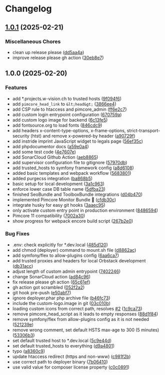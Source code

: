 # Changelog

## [1.0.1](https://github.com/dvonrohr/pimcore-skeleton/compare/v1.0.0...v1.0.1) (2025-02-21)


### Miscellaneous Chores

* clean up release please ([dd5aa4a](https://github.com/dvonrohr/pimcore-skeleton/commit/dd5aa4ab4e0342411d576da4475d8e3c47d5f914))
* improve release please gh action ([30eb8e7](https://github.com/dvonrohr/pimcore-skeleton/commit/30eb8e77e4fb0e5dd76cdfe76428aa91dfd471fe))

## 1.0.0 (2025-02-20)


### Features

* add *.projects.w-vision.ch to trusted hosts ([9f094f6](https://github.com/dvonrohr/pimcore-skeleton/commit/9f094f658629447d35a1d5ea83315f14811b49a4))
* add `pimcore_head_link` to `&lt;head&gt;` ([3866ee4](https://github.com/dvonrohr/pimcore-skeleton/commit/3866ee4209c6847e08631df900b36891017d2205))
* add CSP rule to htaccess and pimcore_admin ([ff6e2c7](https://github.com/dvonrohr/pimcore-skeleton/commit/ff6e2c71b760ac3cb2f553213de6c9ceac42279e))
* add custom login entrypoint configuration ([670759a](https://github.com/dvonrohr/pimcore-skeleton/commit/670759a63ed04867a47edceb30ff6852991a3575))
* add custom logo image for backend ([6c13fe5](https://github.com/dvonrohr/pimcore-skeleton/commit/6c13fe5a5305c3c8072294ebafd7438a2dd425ac))
* add fontsource.org to load fonts ([846cdc9](https://github.com/dvonrohr/pimcore-skeleton/commit/846cdc9df76aacf15e2cc957834a2bec08b8479b))
* add headers x-content-type-options, x-frame-options, strict-transport-security (htst) and remove x-powered-by header ([a90729f](https://github.com/dvonrohr/pimcore-skeleton/commit/a90729fc4d0f74e2a967ea777b95e34bfa826c51))
* add instride imprint JavaScript widget to legals page ([56ef35c](https://github.com/dvonrohr/pimcore-skeleton/commit/56ef35c2fc1086fd6b4e04253325c384955eabba))
* add phpdocumentor docs ([a59e0a4](https://github.com/dvonrohr/pimcore-skeleton/commit/a59e0a49aad9f05769ed360e93eda31ddd1c583f))
* add some test code ([4e7607e](https://github.com/dvonrohr/pimcore-skeleton/commit/4e7607ed690114467e21a8b3a770e04386bc1d76))
* add SonarCloud Github Action ([aeb8865](https://github.com/dvonrohr/pimcore-skeleton/commit/aeb8865016abe408b81ffe56b1edb1532248a20c))
* add supervisor configuration file to gitignore ([57970db](https://github.com/dvonrohr/pimcore-skeleton/commit/57970db0f90b86e477a2df2f363ad2485b535552))
* add trusted_hosts to symfony framework config ([a8d6108](https://github.com/dvonrohr/pimcore-skeleton/commit/a8d61085c50d2fcc2bd8bf8e9a02a0d7ffd131e9))
* added basic templates and webpack workflow ([5683801](https://github.com/dvonrohr/pimcore-skeleton/commit/568380189e51d6e33e5d4c5214542507657184db))
* added purgecss integration ([ba868b5](https://github.com/dvonrohr/pimcore-skeleton/commit/ba868b52f5d85a221e12b0d53038d733d438d1a4))
* basic setup for local development ([3a1c963](https://github.com/dvonrohr/pimcore-skeleton/commit/3a1c963e27b99eed3ea4d282dc5b0a28d2472f70))
* enforce lower case DB table name ([5dfba23](https://github.com/dvonrohr/pimcore-skeleton/commit/5dfba23c334f8b4cb6441a4fa5f19786e08f53cf))
* finished SeoBundle and ToolboxBundle integrations ([d04b470](https://github.com/dvonrohr/pimcore-skeleton/commit/d04b470de86f2a65e73fcf3f55b1027cfe71870d))
* implemented Pimcore Monitor Bundle 📡 ([cfdb30c](https://github.com/dvonrohr/pimcore-skeleton/commit/cfdb30c1bb90cd6a6f957810a13559651d3f7cb9))
* integrate husky for easy git hooks ([3aaec95](https://github.com/dvonrohr/pimcore-skeleton/commit/3aaec95e926ba385019001432aabbfe9b090f76d))
* only activate custom entry point in production environment ([8486594](https://github.com/dvonrohr/pimcore-skeleton/commit/8486594a6fbd0f6ccff43bd09bd1d32971a96bd7))
* Pimcore 11 compatibility ([7002a30](https://github.com/dvonrohr/pimcore-skeleton/commit/7002a309a3294c476685f701280dd81d06908833))
* show progress for webpack encore build script ([267b2e0](https://github.com/dvonrohr/pimcore-skeleton/commit/267b2e064af95ad805e3993eb47479cc229f59ce))


### Bug Fixes

* .env: check explicitly for *.dev.local ([485d120](https://github.com/dvonrohr/pimcore-skeleton/commit/485d120731b1f85a626426c3966c00a01259a566))
* add chmod (deployer) command to mount.sh file ([d8862ac](https://github.com/dvonrohr/pimcore-skeleton/commit/d8862ac19cfdbc2d1d267c25491bd9e2d6371aa4))
* add symfony/flex to allow-plugins config ([6aa6ca7](https://github.com/dvonrohr/pimcore-skeleton/commit/6aa6ca7acfbb8734cfd889c5a2cb311d50cfee6c))
* add trusted proxies and headers for local Orbstack development ([db31acc](https://github.com/dvonrohr/pimcore-skeleton/commit/db31acc0ee5c08f82b316bb0968a9b8458c8d447))
* adjust length of custom admin entrypoint ([7402246](https://github.com/dvonrohr/pimcore-skeleton/commit/7402246cc48f393a611133579d4652def41bdbd2))
* change SonarCloud action ([ad84c96](https://github.com/dvonrohr/pimcore-skeleton/commit/ad84c969cd7830e8ce53c505147c1c18bfb3e7cf))
* fix release please gh action ([65c61ef](https://github.com/dvonrohr/pimcore-skeleton/commit/65c61efedf387effb7d3de96a00dccec5a3c6e3c))
* gh action got scrambled ([052f2a2](https://github.com/dvonrohr/pimcore-skeleton/commit/052f2a2c81f8b736d108cfc51f5248af5d1968d6))
* git hook pre-push ([e50abf7](https://github.com/dvonrohr/pimcore-skeleton/commit/e50abf7e3d8a073ecc38b7baf6fbc05f35dee3d2))
* ignore deployer.phar php archive file ([b46fc73](https://github.com/dvonrohr/pimcore-skeleton/commit/b46fc734cb7c3d2d5cdab7316571bd7df9fad6f5))
* include the custom-logo.image in git ([03c010b](https://github.com/dvonrohr/pimcore-skeleton/commit/03c010b55b6c855177ea847a49881bfccab16e18))
* loading custom icons from correct path, resolves [#2](https://github.com/dvonrohr/pimcore-skeleton/issues/2) ([1c9ca73](https://github.com/dvonrohr/pimcore-skeleton/commit/1c9ca7303c5bc235764422ff921465c7dd33f46e))
* remove pimcore_head_script as it leads to empty responses ([88d1f84](https://github.com/dvonrohr/pimcore-skeleton/commit/88d1f84a0ed4ece8b35da16c0a6130d40884121e))
* remove symfony/flex from allow-plugins config as it is not needed ([521239e](https://github.com/dvonrohr/pimcore-skeleton/commit/521239e4ca1706dbd7894df0957180a1cecd0003))
* remove wrong comment, set default HSTS max-age to 300 (5 minutes) ([53306b3](https://github.com/dvonrohr/pimcore-skeleton/commit/53306b3f116cbbf8ba1d19bc4609f99414b57a83))
* set default trusted host to *.dev.local ([5c9e44d](https://github.com/dvonrohr/pimcore-skeleton/commit/5c9e44d8c9aa53f5fbb5038760546dbedcf9fa98))
* set default trusted_hosts to everything ([d9a4801](https://github.com/dvonrohr/pimcore-skeleton/commit/d9a4801a4ae8faadede4b75692c462697b70d859))
* typo ([a8360c9](https://github.com/dvonrohr/pimcore-skeleton/commit/a8360c9411b12295adec22d7b4af59818f6c9b69))
* update htaccess redirect (https and non-www) ([c981f2b](https://github.com/dvonrohr/pimcore-skeleton/commit/c981f2b2cf8b362c2168d4d1be3ec1f4d66510af))
* use correct path to deployer binary ([7b06410](https://github.com/dvonrohr/pimcore-skeleton/commit/7b0641074f0c4e68ea8b937c4319548ae36cc563))
* use valid value for composer license property ([c0c0891](https://github.com/dvonrohr/pimcore-skeleton/commit/c0c0891563b9d174f654bc7b65b95978d8256d1e))
